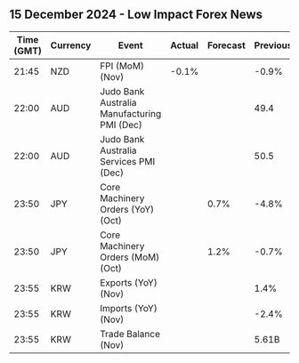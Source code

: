 ## 15 December 2024 - Low Impact Forex News

| Time (GMT) | Currency | Event | Actual | Forecast | Previous |
|------|----------|-------|--------|----------|----------|
| 21:45 | NZD | FPI (MoM) (Nov) | -0.1% |  | -0.9% |
| 22:00 | AUD | Judo Bank Australia Manufacturing PMI (Dec) |  |  | 49.4 |
| 22:00 | AUD | Judo Bank Australia Services PMI (Dec) |  |  | 50.5 |
| 23:50 | JPY | Core Machinery Orders (YoY) (Oct) |  | 0.7% | -4.8% |
| 23:50 | JPY | Core Machinery Orders (MoM) (Oct) |  | 1.2% | -0.7% |
| 23:55 | KRW | Exports (YoY) (Nov) |  |  | 1.4% |
| 23:55 | KRW | Imports (YoY) (Nov) |  |  | -2.4% |
| 23:55 | KRW | Trade Balance (Nov) |  |  | 5.61B |
